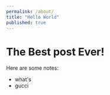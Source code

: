 ```yaml
---
permalink: /about/
title: "Hello World"
published: true
---
```


# The Best post Ever! 

Here are some notes: 
- what's 
- gucci 
